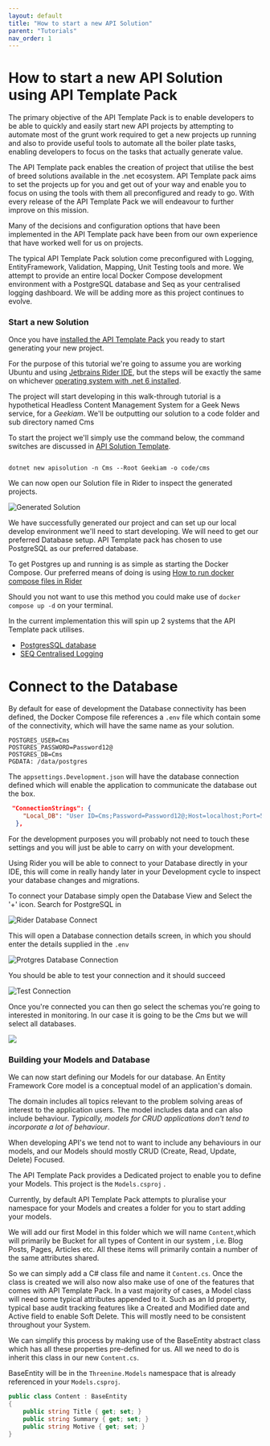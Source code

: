 ```yaml
---
layout: default
title: "How to start a new API Solution"
parent: "Tutorials"
nav_order: 1
---
```


# How to start a new API Solution using API Template Pack

The primary objective of the API Template Pack is to enable developers to be able to quickly and easily start new API projects by attempting to automate most of the grunt work required to get a new projects up running and also to provide useful tools to automate all the boiler plate tasks, enabling developers to focus on the tasks that actually generate value.

The API Template pack enables the creation of project that utilise the best of breed solutions available in the .net ecosystem. API Template pack aims to set the projects up for you and get out of your way and enable you to focus on using the tools with them all preconfigured and ready to go. With every release of the API Template Pack we will endeavour to further improve on this mission.

Many of the decisions and configuration options that have been implemented in the API Template pack have been from our own experience that have worked well for us on projects.

The typical API Template Pack solution come preconfigured with Logging, EntityFramework, Validation, Mapping, Unit Testing tools and more. We attempt to provide an entire local Docker Compose development environment with a PostgreSQL database and Seq as your centralised logging dashboard. We will be adding more as this project continues to evolve.

### Start a new Solution

Once you have [installed the API Template Pack](../start/getting-started "Install API Template Pack") you ready to start generating your new project.

For the purpose of this tutorial we're going to assume you are working Ubuntu and using [Jetbrains Rider IDE](https://www.jetbrains.com/rider/), but the steps will be exactly the same on whichever [operating system with  .net 6 installed](https://docs.microsoft.com/en-us/dotnet/core/install/windows?tabs=net60).

The project will start developing in this walk-through tutorial is a hypothetical Headless Content Management System for a Geek News service, for a *Geekiam*.  We'll be outputting our solution to a code folder and sub directory named Cms

To start the project we'll simply use the command below, the command switches are discussed in [API Solution Template](../../start/api-solution).

```shell

dotnet new apisolution -n Cms --Root Geekiam -o code/cms

```

We can  now open our Solution file in Rider to inspect the generated projects.

![Generated Solution](../../assets/images/api-solution-view.png)

We have successfully generated our project and can set up our local develop environment we'll need to start developing.  We will need to get our preferred Database setup. API Template pack has chosen to use
PostgreSQL as our preferred database.

To get Postgres up and running is as simple as starting the Docker Compose. Our preferred means of doing is using [How to run docker compose files in Rider](https://garywoodfine.com/how-to-run-docker-compose-files-in-rider/)

Should you not want to use this method you could make use of `docker compose up -d` on your terminal.

In the current implementation this  will spin up 2 systems that the API Template pack utilises.

- [PostgresSQL database](../knowledge/postgres.md)
- [SEQ Centralised Logging](https://datalust.co/seq) 

# Connect to the Database

By default for ease of development the Database connectivity has been  defined, the Docker Compose file references a `.env` file which contain some of the connectivity, which will have the same name as your solution.

```shell
POSTGRES_USER=Cms
POSTGRES_PASSWORD=Password12@
POSTGRES_DB=Cms
PGDATA: /data/postgres
```

The `appsettings.Development.json` will have the database connection defined which will enable the application to communicate the database out the box.

```json
 "ConnectionStrings": {
    "Local_DB": "User ID=Cms;Password=Password12@;Host=localhost;Port=5432;Database=Cms;Pooling=true;Integrated Security=true;"
  },
```

For the development purposes you will probably not need to touch these settings and you will just be able  to carry on with your development.

Using Rider you will be able to connect to your Database directly in your IDE, this will come in really handy later in your Development cycle to inspect your database changes and migrations.

To connect your Database simply open the Database View and Select the '+' icon.  Search for PostgreSQL in 

![Rider Database Connect](../../assets/images/database-viewer-connect.png)

This will open a Database connection details screen, in which you should enter the details supplied in the `.env` 

![Protgres Database Connection](../../assets/images/postgres-database-connection.png)

You should be able to test your connection and it should succeed

![Test Connection](../../assets/images/postgres-database-connection-connect.png)

Once you're connected you can then go select the schemas you're going to interested in monitoring. In our case it is going to be the *Cms* but we will select all databases.

![](../../assets/images/postgres-database-connection-connect-schema.png)

### Building your Models and Database

We can now start defining our Models for our database. An Entity Framework Core model is a conceptual model of an application's domain. 

The domain includes all topics relevant to the problem solving areas of interest to the application users. The model includes data and can also include behaviour. _Typically, models for CRUD applications don't tend to incorporate a lot of behaviour_.

When developing API's we tend not to want to include any behaviours in our models, and our Models should mostly CRUD (Create, Read, Update, Delete) Focused.

The API Template Pack provides a Dedicated project to enable you to define your Models. This project is the `Models.csproj` .

Currently, by default API Template Pack attempts to pluralise your namespace for your Models and creates a folder for you to start adding your models.
 
We will add our first Model in this folder which we will name `Content`,which will primarily be Bucket for all types of Content in our system , i.e. Blog Posts, Pages, Articles etc.  All these items will primarily contain a number of the same attributes shared.

So we can simply add a C# class file and name it `Content.cs`. Once the class is created we will also now also make use of one of the features that comes with API Template Pack.  In a vast majority of cases, a Model class will need some typical attributes appended to it.  Such as an Id property, typical base audit tracking features like a Created and Modified date  and Active field to enable Soft Delete.  This will mostly need to be consistent throughout your System.

We can simplify this process by making use of the BaseEntity abstract class which has all these properties pre-defined for us. All we need to do is inherit this class in our new `Content.cs`.

BaseEntity will be in the `Threenine.Models` namespace that is already referenced in your `Models.csproj`.

```csharp
public class Content : BaseEntity
{
    public string Title { get; set; }
    public string Summary { get; set; }
    public string Motive { get; set; }
}
```

